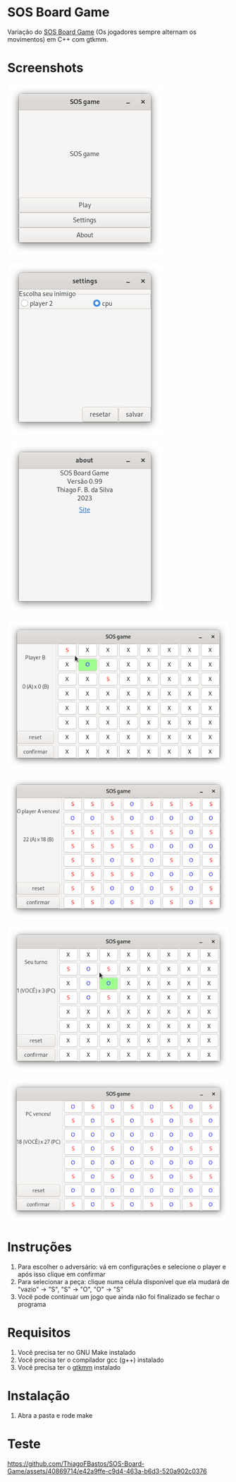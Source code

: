 # SOS Board Game

Variação do [SOS Board Game](https://en.wikipedia.org/wiki/SOS_(game)) (Os jogadores sempre alternam os movimentos) em C++ com gtkmm.

# Screenshots

![menu](https://github.com/ThiagoFBastos/SOS-Board-Game/blob/main/data/menu.png)

![settings](https://github.com/ThiagoFBastos/SOS-Board-Game/blob/main/data/settings.png)

![about](https://github.com/ThiagoFBastos/SOS-Board-Game/blob/main/data/about.png)

![player x player](https://github.com/ThiagoFBastos/SOS-Board-Game/blob/main/data/AxB-1.png)

![player x player: completo](https://github.com/ThiagoFBastos/SOS-Board-Game/blob/main/data/AxB-completo.png)

![vc x cpu](https://github.com/ThiagoFBastos/SOS-Board-Game/blob/main/data/VCxPC.png)

![vc x cpu: completo](https://github.com/ThiagoFBastos/SOS-Board-Game/blob/main/data/VCxPC-completo.png)

# Instruções

1. Para escolher o adversário: vá em configurações e selecione o player e após isso clique em confirmar
2. Para selecionar a peça: clique numa célula disponível que ela mudará de "vazio" -> "S", "S" -> "O", "O" -> "S"
3. Você pode continuar um jogo que ainda não foi finalizado se fechar o programa

# Requisitos
1. Você precisa ter no GNU Make instalado
2. Você precisa ter o compilador gcc (g++) instalado
3. Você precisa ter o [gtkmm](https://gtkmm.org/en/download.html) instalado

# Instalação
1. Abra a pasta e rode make

# Teste


https://github.com/ThiagoFBastos/SOS-Board-Game/assets/40869714/e42a9ffe-c9d4-463a-b6d3-520a902c0376
